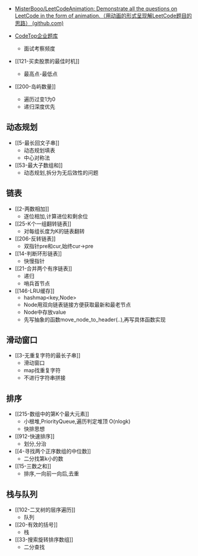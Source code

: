 - [MisterBooo/LeetCodeAnimation: Demonstrate all the questions on LeetCode in the form of animation.（用动画的形式呈现解LeetCode题目的思路） (github.com)](https://github.com/MisterBooo/LeetCodeAnimation)
- [CodeTop企业题库](https://codetop.cc/home)
	- 面试考察频度

- [[121-买卖股票的最佳时机]]
	- 最高点-最低点
- [[200-岛屿数量]]
	- 遍历过变1为0
	- 递归深度优先
## 动态规划
- [[5-最长回文子串]]
	- 动态规划填表
	- 中心对称法
- [[53-最大子数组和]]
	- 动态规划,拆分为无后效性的问题
## 链表
- [[2-两数相加]]
	- 逐位相加,计算进位和剩余位
- [[25-K个一组翻转链表]]
	- 对每组长度为K的链表翻转
- [[206-反转链表]]
	- 双指针pre和cur,始终cur->pre
- [[14-判断环形链表]]
	- 快慢指针   
- [[21-合并两个有序链表]]
	- 递归
	- 哨兵首节点
- [[146-LRU缓存]]
	- hashmap<key,Node>
	- Node用双向链表链接方便获取最新和最老节点
	- Node中存放value
	- 先写抽象的函数move_node_to_header(..),再写具体函数实现
## 滑动窗口
- [[3-无重复字符的最长子串]]
	- 滑动窗口
	- map找重复字符
	- 不进行字符串拼接
## 排序
- [[215-数组中的第K个最大元素]]
	- 小根堆,PriorityQueue,遍历判定堆顶 O(nlogk)
	- 快排思想
- [[912-快速排序]]
	- 划分,分治
- [[4-寻找两个正序数组的中位数]]
	- 二分找第k小的数
- [[15-三数之和]]
	- 排序,一向前一向后,去重

## 栈与队列
- [[102-二叉树的层序遍历]]
	- 队列
- [[20-有效的括号]]
	- 栈
- [[33-搜索旋转排序数组]]
	- 二分查找